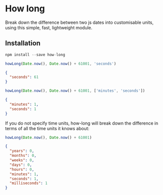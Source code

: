 # How long
Break down the difference between two js dates into customisable units, using this simple, fast, lightweight module.

## Installation
```js
npm install --save how-long
```

```js
howLong(Date.now(), Date.now() + 61001, 'seconds')
```
```json
{
  "seconds": 61
}
```
```js
howLong(Date.now(), Date.now() + 61001, ['minutes', 'seconds'])
```
```json
{
  "minutes": 1,
  "seconds": 1
}
```
If you do not specify time units, how-long will break down the difference in terms of all the time units it knows about:

```js
howLong(Date.now(), Date.now() + 61001)
```
```json
{
  "years": 0,
  "months": 0,
  "weeks": 0,
  "days": 0,
  "hours": 0,
  "minutes": 1,
  "seconds": 1,
  "milliseconds": 1
}
```
